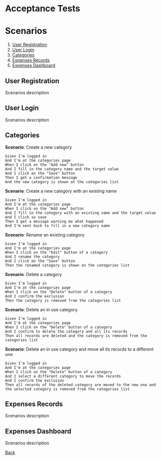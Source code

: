 # Acceptance Tests

# Scenarios
1. [User Registration](#User_Registration)
1. [User Login](#User_Login)
1. [Categories](#Categories)
1. [Expenses Records](#Expenses_records)
1. [Expenses Dashboard](#Expenses_Dashboard)

## User Registration

Scenarios description

## User Login

Scenarios description

## Categories

**Scenario**: Create a new category

    Given I'm logged in
    And I'm at the categories page
    When I click on the "Add new" button
    And I fill in the category name and the target value
    And I click on the "Save" button
    Then I get a confirmation message
    And the new category is shown at the categories list

**Scenario**: Create a new category with an existing name

    Given I'm logged in
    And I'm at the categories page
    When I click on the "Add new" button
    And I fill in the category with an existing name and the target value
    And I click so save
    Then I get a message warning me what happened
    And I'm sent back to fill in a new category name

**Scenario**: Rename an existing category

    Given I'm logged in
    And I'm at the categories page
    When I click on the "Edit" button of a category
    And I rename the category
    And I click on the "Save" button
    Then the renamed category is shown on the categories list

**Scenario**: Delete a category

    Given I'm logged in
    And I'm at the categories page
    When I click on the "Delete" button of a category
    And I confirm the exclusion
    Then the category is removed from the categories list

**Scenario**: Delete an in use category

    Given I'm logged in
    And I'm at the categories page
    When I click on the "Delete" button of a category
    And I confirm to delete the category and all its records
    Then all records are deleted and the category is removed from the categories list

**Scenario**: Delete an in use category and move all its records to a different one

    Given I'm logged in
    And I'm at the categories page
    When I click on the "Delete" button of a category
    And I select a different category to move the records
    And I confirm the exclusion
    Then all records of the deleted category are moved to the new one and the selected category is removed from the categories list

## Expenses Records

Scenarios description

## Expenses Dashboard

Scenarios description


[Back](README.md)
